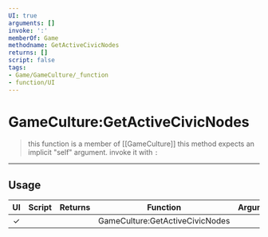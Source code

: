 ```yaml
---
UI: true
arguments: []
invoke: ':'
memberOf: Game
methodname: GetActiveCivicNodes
returns: []
script: false
tags:
- Game/GameCulture/_function
- function/UI
---
```

# GameCulture:GetActiveCivicNodes
> this function is a member of [[GameCulture]]
> this method expects an implicit "self" argument. invoke it with `:`
-----
## Usage
|  UI | Script | Returns | Function | Arguments |
|:---:|:------:|-------:|:--------:|:---------|
|✓| ||GameCulture:GetActiveCivicNodes||
